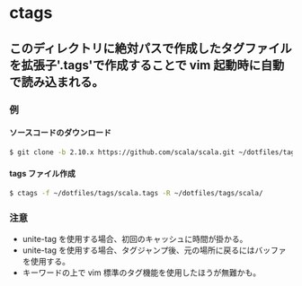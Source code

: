 # ctags

## このディレクトリに絶対パスで作成したタグファイルを拡張子'.tags'で作成することで vim 起動時に自動で読み込まれる。

### 例
#### ソースコードのダウンロード
```bash
$ git clone -b 2.10.x https://github.com/scala/scala.git ~/dotfiles/tags/scala
```

#### tags ファイル作成
```bash
$ ctags -f ~/dotfiles/tags/scala.tags -R ~/dotfiles/tags/scala/
```

### 注意
* unite-tag を使用する場合、初回のキャッシュに時間が掛かる。
* unite-tag を使用する場合、タグジャンプ後、元の場所に戻るにはバッファを使用する。
* キーワードの上で vim 標準のタグ機能を使用したほうが無難かも。
